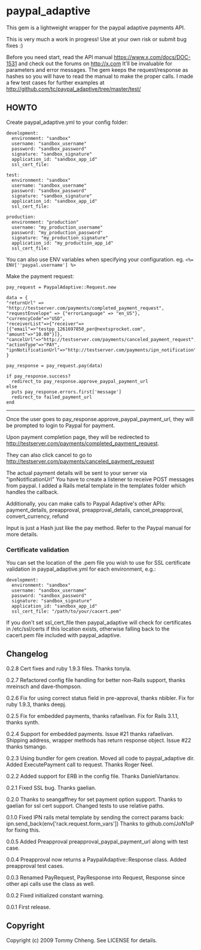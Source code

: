 # paypal_adaptive
This gem is a lightweight wrapper for the paypal adaptive payments API.

This is very much a work in progress! Use at your own risk or submit bug fixes :)

Before you need start, read the API manual https://www.x.com/docs/DOC-1531 and check out the forums on http://x.com
It'll be invaluable for parameters and error messages. The gem keeps the request/response as hashes so you will have to
read the manual to make the proper calls. I made a few test cases for further examples at http://github.com/tc/paypal_adaptive/tree/master/test/


## HOWTO
Create paypal_adaptive.yml to your config folder:

    development:
      environment: "sandbox"
      username: "sandbox_username"
      password: "sandbox_password"
      signature: "sandbox_signature"
      application_id: "sandbox_app_id"
      ssl_cert_file:

    test:
      environment: "sandbox"
      username: "sandbox_username"
      password: "sandbox_password"
      signature: "sandbox_signature"
      application_id: "sandbox_app_id"
      ssl_cert_file:

    production:
      environment: "production"
      username: "my_production_username"
      password: "my_production_password"
      signature: "my_production_signature"
      application_id: "my_production_app_id"
      ssl_cert_file:

You can also use ENV variables when specifying your configuration. eg.
```<%= ENV[''paypal.username'] %>```

Make the payment request:

    pay_request = PaypalAdaptive::Request.new

    data = {
    "returnUrl" => "http://testserver.com/payments/completed_payment_request", 
    "requestEnvelope" => {"errorLanguage" => "en_US"},
    "currencyCode"=>"USD",  
    "receiverList"=>{"receiver"=>[{"email"=>"testpp_1261697850_per@nextsprocket.com", "amount"=>"10.00"}]},
    "cancelUrl"=>"http://testserver.com/payments/canceled_payment_request",
    "actionType"=>"PAY",
    "ipnNotificationUrl"=>"http://testserver.com/payments/ipn_notification"
    }
  
    pay_response = pay_request.pay(data)

    if pay_response.success?
      redirect_to pay_response.approve_paypal_payment_url
    else
      puts pay_response.errors.first['message']
      redirect_to failed_payment_url
    end

---
Once the user goes to pay_response.approve_paypal_payment_url, they will be prompted to login to Paypal for payment.

Upon payment completion page, they will be redirected to http://testserver.com/payments/completed_payment_request.

They can also click cancel to go to http://testserver.com/payments/canceled_payment_request

The actual payment details will be sent to your server via "ipnNotificationUrl"
You have to create a listener to receive POST messages from paypal. I added a Rails metal template in the templates folder which handles the callback.

Additionally, you can make calls to Paypal Adaptive's other APIs:
    payment_details, preapproval, preapproval_details, cancel_preapproval, convert_currency, refund

Input is just a Hash just like the pay method. Refer to the Paypal manual for more details.

### Certificate validation
You can set the location of the .pem file you wish to use for SSL certificate validation in paypal_adaptive.yml
for each environment, e.g.:

    development:
      environment: "sandbox"
      username: "sandbox_username"
      password: "sandbox_password"
      signature: "sandbox_signature"
      application_id: "sandbox_app_id"
      ssl_cert_file: "/path/to/your/cacert.pem"

If you don't set ssl_cert_file then paypal_adaptive will check for certificates in /etc/ssl/certs if
this location exists, otherwise falling back to the cacert.pem file included with paypal_adaptive.

## Changelog
0.2.8
Cert fixes and ruby 1.9.3 files. Thanks tonyla.

0.2.7
Refactored config file handling for better non-Rails support, thanks mreinsch and dave-thompson.

0.2.6
Fix for using correct status field in pre-approval, thanks nbibler. Fix for ruby 1.9.3, thanks deepj.

0.2.5
Fix for embedded payments, thanks rafaelivan.  Fix for Rails 3.1.1, thanks synth.

0.2.4
Support for embedded payments. Issue #21 thanks rafaelivan. Shipping address, wrapper methods has return response object. Issue #22 thanks tsmango.

0.2.3
Using bundler for gem creation. Moved all code to paypal_adaptive dir.  Added ExecutePayment call to request. Thanks Roger Neel.

0.2.2
Added support for ERB in the config file. Thanks DanielVartanov.

0.2.1
Fixed SSL bug. Thanks gaelian.

0.2.0
Thanks to seangaffney for set payment option support.
Thanks to gaelian for ssl cert support.
Changed tests to use relative paths.

0.1.0
Fixed IPN rails metal template by sending the correct params back: ipn.send_back(env['rack.request.form_vars'])
Thanks to github.com/JoN1oP for fixing this.

0.0.5
Added Preapproval preapproval_paypal_payment_url along with test case.

0.0.4
Preapproval now returns a PaypalAdaptive::Response class. Added preapproval test cases.

0.0.3
Renamed PayRequest, PayResponse into Request, Response since other api calls use the class as well.

0.0.2
Fixed initialized constant warning.   

0.0.1
First release.

## Copyright

Copyright (c) 2009 Tommy Chheng. See LICENSE for details.
